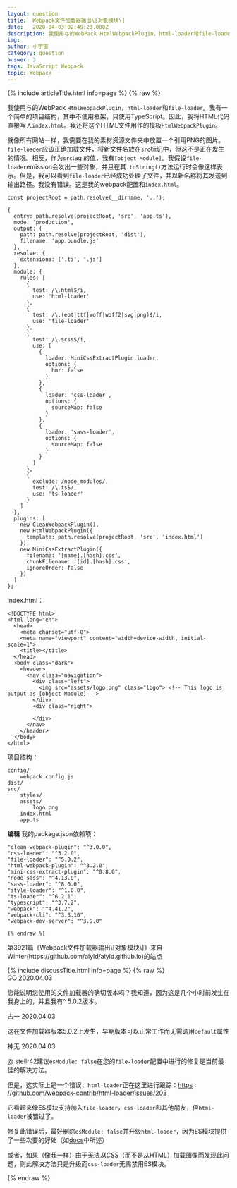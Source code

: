 ```yaml
---
layout: question
title:  Webpack文件加载器输出\[对象模块\]
date:   2020-04-03T02:49:23.000Z
description: 我使用与的WebPack HtmlWebpackPlugin，html-loader和file-loader。我有一个简单的项目结构，其中不使用框架，只使...
img: 
author: 小宇宙
category: question
answer: 3
tags: JavaScript Webpack
topic: Webpack
---
```

<div class="article-root">
  <div class="article">
    {% include articleTitle.html info=page %}
    {% raw %}
    <div class="article-content"><p><font style="vertical-align: inherit;"><font style="vertical-align: inherit;">我使用与的WebPack </font></font><code>HtmlWebpackPlugin</code><font style="vertical-align: inherit;"><font style="vertical-align: inherit;">，</font></font><code>html-loader</code><font style="vertical-align: inherit;"><font style="vertical-align: inherit;">和</font></font><code>file-loader</code><font style="vertical-align: inherit;"><font style="vertical-align: inherit;">。</font><font style="vertical-align: inherit;">我有一个简单的项目结构，其中不使用框架，只使用TypeScript。</font><font style="vertical-align: inherit;">因此，我将HTML代码直接写入</font></font><code>index.html</code><font style="vertical-align: inherit;"><font style="vertical-align: inherit;">。</font><font style="vertical-align: inherit;">我还将这个HTML文件用作的模板</font></font><code>HtmlWebpackPlugin</code><font style="vertical-align: inherit;"><font style="vertical-align: inherit;">。</font></font></p>

<p><font style="vertical-align: inherit;"><font style="vertical-align: inherit;">就像所有网站一样，我需要在我的素材资源文件夹中放置一个引用PNG的图片。</font></font><code>file-loader</code><font style="vertical-align: inherit;"><font style="vertical-align: inherit;">应该正确加载文件，将新文件名放在</font></font><code>src</code><font style="vertical-align: inherit;"><font style="vertical-align: inherit;">标记中，但这不是正在发生的情况。</font><font style="vertical-align: inherit;">相反，作为</font></font><code>src</code><font style="vertical-align: inherit;"><font style="vertical-align: inherit;">tag </font><font style="vertical-align: inherit;">的值</font><font style="vertical-align: inherit;">，我有</font></font><code>[object Module]</code><font style="vertical-align: inherit;"><font style="vertical-align: inherit;">。</font><font style="vertical-align: inherit;">我假设</font></font><code>file-loader</code><font style="vertical-align: inherit;"><font style="vertical-align: inherit;">emission会发出一些对象，并且在其</font></font><code>.toString()</code><font style="vertical-align: inherit;"><font style="vertical-align: inherit;">方法运行</font><font style="vertical-align: inherit;">时会像这样表示</font><font style="vertical-align: inherit;">。</font><font style="vertical-align: inherit;">但是，我可以看到</font></font><code>file-loader</code><font style="vertical-align: inherit;"><font style="vertical-align: inherit;">已经成功处理了文件，并以新名称将其发送到输出路径。</font><font style="vertical-align: inherit;">我没有错误。</font><font style="vertical-align: inherit;">这是我的webpack配置和</font></font><code>index.html</code><font style="vertical-align: inherit;"><font style="vertical-align: inherit;">。</font></font></p>

<pre><code>const projectRoot = path.resolve(__dirname, '..');<font></font>
<font></font>
{<font></font>
  entry: path.resolve(projectRoot, 'src', 'app.ts'),<font></font>
  mode: 'production',<font></font>
  output: {<font></font>
    path: path.resolve(projectRoot, 'dist'),<font></font>
    filename: 'app.bundle.js'<font></font>
  },<font></font>
  resolve: {<font></font>
    extensions: ['.ts', '.js']<font></font>
  },<font></font>
  module: {<font></font>
    rules: [<font></font>
      {<font></font>
        test: /\.html$/i,<font></font>
        use: 'html-loader'<font></font>
      },<font></font>
      {<font></font>
        test: /\.(eot|ttf|woff|woff2|svg|png)$/i,<font></font>
        use: 'file-loader'<font></font>
      },<font></font>
      {<font></font>
        test: /\.scss$/i,<font></font>
        use: [<font></font>
          {<font></font>
            loader: MiniCssExtractPlugin.loader,<font></font>
            options: {<font></font>
              hmr: false<font></font>
            }<font></font>
          },<font></font>
          {<font></font>
            loader: 'css-loader',<font></font>
            options: {<font></font>
              sourceMap: false<font></font>
            }<font></font>
          },<font></font>
          {<font></font>
            loader: 'sass-loader',<font></font>
            options: {<font></font>
              sourceMap: false<font></font>
            }<font></font>
          }<font></font>
        ]<font></font>
      },<font></font>
      {<font></font>
        exclude: /node_modules/,<font></font>
        test: /\.ts$/,<font></font>
        use: 'ts-loader'<font></font>
      }<font></font>
    ]<font></font>
  },<font></font>
  plugins: [<font></font>
    new CleanWebpackPlugin(),<font></font>
    new HtmlWebpackPlugin({<font></font>
      template: path.resolve(projectRoot, 'src', 'index.html')<font></font>
    }),<font></font>
    new MiniCssExtractPlugin({<font></font>
      filename: '[name].[hash].css',<font></font>
      chunkFilename: '[id].[hash].css',<font></font>
      ignoreOrder: false<font></font>
    })<font></font>
  ]<font></font>
};<font></font>
</code></pre>

<p><font style="vertical-align: inherit;"><font style="vertical-align: inherit;">index.html：</font></font></p>

<pre><code>&lt;!DOCTYPE html&gt;<font></font>
&lt;html lang="en"&gt;<font></font>
  &lt;head&gt;<font></font>
    &lt;meta charset="utf-8"&gt;<font></font>
    &lt;meta name="viewport" content="width=device-width, initial-scale=1"&gt;<font></font>
    &lt;title&gt;&lt;/title&gt;<font></font>
  &lt;/head&gt;<font></font>
  &lt;body class="dark"&gt;<font></font>
    &lt;header&gt;<font></font>
      &lt;nav class="navigation"&gt;<font></font>
        &lt;div class="left"&gt;<font></font>
          &lt;img src="assets/logo.png" class="logo"&gt; &lt;!-- This logo is output as [object Module] --&gt;<font></font>
        &lt;/div&gt;<font></font>
        &lt;div class="right"&gt;<font></font>
<font></font>
        &lt;/div&gt;<font></font>
      &lt;/nav&gt;<font></font>
    &lt;/header&gt;<font></font>
  &lt;/body&gt;<font></font>
&lt;/html&gt;<font></font>
</code></pre>

<p><font style="vertical-align: inherit;"><font style="vertical-align: inherit;">项目结构：</font></font></p>

<pre><code>config/<font></font>
    webpack.config.js<font></font>
dist/<font></font>
src/<font></font>
    styles/<font></font>
    assets/<font></font>
        logo.png<font></font>
    index.html<font></font>
    app.ts<font></font>
</code></pre>

<p><strong><font style="vertical-align: inherit;"><font style="vertical-align: inherit;">编辑</font></font></strong><font style="vertical-align: inherit;"><font style="vertical-align: inherit;"> 
我的package.json依赖项：</font></font></p>

<pre><code>"clean-webpack-plugin": "^3.0.0",<font></font>
"css-loader": "^3.2.0",<font></font>
"file-loader": "^5.0.2",<font></font>
"html-webpack-plugin": "^3.2.0",<font></font>
"mini-css-extract-plugin": "^0.8.0",<font></font>
"node-sass": "^4.13.0",<font></font>
"sass-loader": "^8.0.0",<font></font>
"style-loader": "^1.0.0",<font></font>
"ts-loader": "^6.2.1",<font></font>
"typescript": "^3.7.2",<font></font>
"webpack": "^4.41.2",<font></font>
"webpack-cli": "^3.3.10",<font></font>
"webpack-dev-server": "^3.9.0"<font></font>
</code></pre></div>
    {% endraw %}
  </div>
  <p class="winter_mark">第3921篇《Webpack文件加载器输出\[对象模块\]》来自Winter(https://github.com/aiyld/aiyld.github.io)的站点</p>
  <div class="discuss-wrapper">
    {% include discussTitle.html info=page %}
    {% raw %}
    <div class="discuss-item">
        <div class="discuss-parent">
          <div class="discuss-meta">
            <span class="discuss-user">GO</span>
            <span class="discuss-time">2020.04.03</span>
          </div>
          <div class="discuss-comment"><p><font style="vertical-align: inherit;"><font style="vertical-align: inherit;">您能说明您使用的文件加载器的确切版本吗？</font><font style="vertical-align: inherit;">我知道，因为这是几个小时前发生在我身上的，并且我有^ 5.0.2版本。</font></font></p></div>
        </div></div><div class="discuss-item">
        <div class="discuss-parent">
          <div class="discuss-meta">
            <span class="discuss-user">古一</span>
            <span class="discuss-time">2020.04.03</span>
          </div>
          <div class="discuss-comment"><p><font style="vertical-align: inherit;"><font style="vertical-align: inherit;">这在文件加载器版本5.0.2上发生，早期版本可以正常工作而无需调用</font></font><code>default</code><font style="vertical-align: inherit;"><font style="vertical-align: inherit;">属性</font></font></p></div>
        </div></div><div class="discuss-item">
        <div class="discuss-parent">
          <div class="discuss-meta">
            <span class="discuss-user">神无</span>
            <span class="discuss-time">2020.04.03</span>
          </div>
          <div class="discuss-comment"><p><font style="vertical-align: inherit;"><font style="vertical-align: inherit;">@ stellr42建议</font></font><code>esModule: false</code><font style="vertical-align: inherit;"><font style="vertical-align: inherit;">在您的</font></font><code>file-loader</code><font style="vertical-align: inherit;"><font style="vertical-align: inherit;">配置中进行的</font><font style="vertical-align: inherit;">修复</font><font style="vertical-align: inherit;">是当前最佳的解决方法。</font></font></p>

<p><font style="vertical-align: inherit;"><font style="vertical-align: inherit;">但是，这实际上是一个错误，</font></font><code>html-loader</code><font style="vertical-align: inherit;"><font style="vertical-align: inherit;">正在这里进行跟踪：</font><a href="https://github.com/webpack-contrib/html-loader/issues/203" rel="noreferrer"><font style="vertical-align: inherit;">https</font></a><font style="vertical-align: inherit;"> : </font></font><a href="https://github.com/webpack-contrib/html-loader/issues/203" rel="noreferrer"><font style="vertical-align: inherit;"><font style="vertical-align: inherit;">//github.com/webpack-contrib/html-loader/issues/203</font></font></a></p>

<p><font style="vertical-align: inherit;"><font style="vertical-align: inherit;">它看起来像ES模块支持加入</font></font><code>file-loader</code><font style="vertical-align: inherit;"><font style="vertical-align: inherit;">，</font></font><code>css-loader</code><font style="vertical-align: inherit;"><font style="vertical-align: inherit;">和其他朋友，但</font></font><code>html-loader</code><font style="vertical-align: inherit;"><font style="vertical-align: inherit;">被错过了。</font></font></p>

<p><font style="vertical-align: inherit;"><font style="vertical-align: inherit;">修复此错误后，最好删除</font></font><code>esModule: false</code><font style="vertical-align: inherit;"><font style="vertical-align: inherit;">并升级</font></font><code>html-loader</code><font style="vertical-align: inherit;"><font style="vertical-align: inherit;">，因为ES模块提供了一些次要的好处（如</font></font><a href="https://webpack.js.org/loaders/file-loader/#esmodule" rel="noreferrer"><font style="vertical-align: inherit;"><font style="vertical-align: inherit;">docs</font></font></a><font style="vertical-align: inherit;"><font style="vertical-align: inherit;">中所述</font><font style="vertical-align: inherit;">）</font></font></p>

<p><font style="vertical-align: inherit;"><font style="vertical-align: inherit;">或者，如果（像我一样）由于无法</font></font><em><font style="vertical-align: inherit;"><font style="vertical-align: inherit;">从CSS</font></font></em><font style="vertical-align: inherit;"><font style="vertical-align: inherit;">（而不是从HTML）</font><font style="vertical-align: inherit;">加载图像</font><font style="vertical-align: inherit;">而</font><font style="vertical-align: inherit;">发现此问题</font><font style="vertical-align: inherit;">，则此解决方法只是升级而</font></font><code>css-loader</code><font style="vertical-align: inherit;"><font style="vertical-align: inherit;">无需禁用ES模块。</font></font></p></div>
        </div></div>
    {% endraw %}
  </div>
<div>
